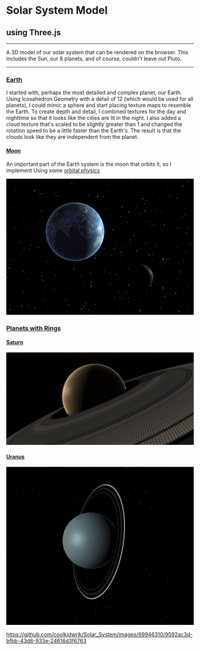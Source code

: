 # Solar System Model
## using Three.js
****
A 3D model of our solar system that can be rendered on the browser. This includes the Sun, our 8 planets, and of course, couldn't leave out Pluto.

***
<h3>
  <ins>Earth</ins>
</h3>


I started with, perhaps the most detailed and complex planet, our Earth. Using Icosahedron Geometry with a detail of 12 (which would be used for all planets), I could mimic a sphere and start placing texture maps to resemble the Earth. To create depth and detail, I combined textures for the day and nighttime so that it looks like the cities are lit in the night. I also added a cloud texture that's scaled to be slightly greater than 1 and changed the rotation speed to be a little faster than the Earth's. The result is that the clouds look like they are independent from the planet. 

<h4>
  <ins>Moon</ins>
</h4>
An important part of the Earth system is the moon that orbits it, so I implement 
Using some <a href = "./utilities/getOrbitalPosition.js"> orbital physics</a>

![Earth and Moon model](./images/earth_moon.png)

<h3>
  <ins>Planets with Rings</ins>
</h3>
<h4>
  <ins>Saturn</ins>
</h4>

![Saturn model](./images/Saturn.png)

<h4>
  <ins>Uranus</ins>
</h4>

![Uranus model](./images/Uranus.png)




https://github.com/coolkidwrik/Solar_System/images/69946310/9592ac3d-bfbb-43d8-933e-24616d3f6763

